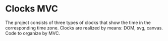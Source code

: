 # Clocks MVC

The project consists of three types of clocks that show the time in the corresponding time zone. Clocks are realized by means: DOM, svg, canvas. Code to organize by MVC.